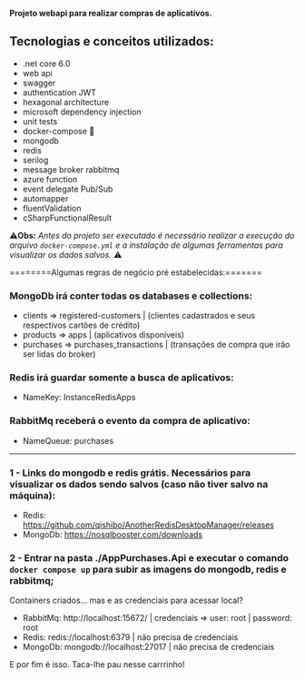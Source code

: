 **Projeto webapi para realizar compras de aplicativos.**

## Tecnologias e conceitos utilizados:

 * .net core 6.0
 * web api
 * swagger
 * authentication JWT
 * hexagonal architecture 
 * microsoft dependency injection
 * unit tests
 * docker-compose :whale:
 * mongodb
 * redis
 * serilog
 * message broker rabbitmq
 * azure function
 * event delegate Pub/Sub
 * automapper
 * fluentValidation
 * cSharpFunctionalResult

:warning:**Obs:** *Antes do projeto ser executado é necessário realizar a execução do arquivo `docker-compose.yml` e a instalação de algumas 
ferramentas para visualizar os dados salvos.* :warning:

========Algumas regras de negócio pré estabelecidas:=======

### MongoDb irá conter todas os databases e collections: 
* clients => registered-customers | (clientes cadastrados e seus respectivos cartões de crédito)
* products => apps | (aplicativos disponíveis)
* purchases => purchases_transactions | (transações de compra que irão ser lidas do broker)

### Redis irá guardar somente a busca de aplicativos:
* NameKey: InstanceRedisApps

### RabbitMq receberá o evento da compra de aplicativo: 
* NameQueue: purchases

---------------------------------------------------------------------------------------------------------------------------------------------------

### 1 - Links do mongodb e redis grátis. Necessários para visualizar os dados sendo salvos (caso não tiver salvo na máquina):

* Redis: https://github.com/qishibo/AnotherRedisDesktopManager/releases
* MongoDb: https://nosqlbooster.com/downloads

### 2 - Entrar na pasta ./AppPurchases.Api e executar o comando `docker compose up` para subir as imagens do mongodb, redis e rabbitmq;

Containers criados... mas e as credenciais para acessar local?
* RabbitMq: http://localhost:15672/  | credenciais => user: root | password: root
* Redis: redis://localhost:6379 | não precisa de credenciais
* MongoDb: mongodb://localhost:27017 | não precisa de credenciais

E por fim é isso. Taca-lhe pau nesse carrrinho!
